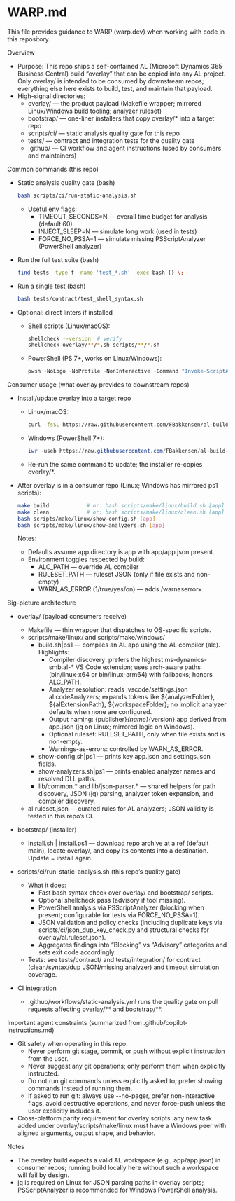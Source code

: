 # WARP.md

This file provides guidance to WARP (warp.dev) when working with code in this repository.

Overview
- Purpose: This repo ships a self-contained AL (Microsoft Dynamics 365 Business Central) build “overlay” that can be copied into any AL project. Only overlay/ is intended to be consumed by downstream repos; everything else here exists to build, test, and maintain that payload.
- High-signal directories:
  - overlay/ — the product payload (Makefile wrapper; mirrored Linux/Windows build tooling; analyzer ruleset)
  - bootstrap/ — one-liner installers that copy overlay/* into a target repo
  - scripts/ci/ — static analysis quality gate for this repo
  - tests/ — contract and integration tests for the quality gate
  - .github/ — CI workflow and agent instructions (used by consumers and maintainers)

Common commands (this repo)
- Static analysis quality gate (bash)
  ```bash path=null start=null
  bash scripts/ci/run-static-analysis.sh
  ```
  - Useful env flags:
    - TIMEOUT_SECONDS=N — overall time budget for analysis (default 60)
    - INJECT_SLEEP=N — simulate long work (used in tests)
    - FORCE_NO_PSSA=1 — simulate missing PSScriptAnalyzer (PowerShell analyzer)

- Run the full test suite (bash)
  ```bash path=null start=null
  find tests -type f -name 'test_*.sh' -exec bash {} \;
  ```

- Run a single test (bash)
  ```bash path=null start=null
  bash tests/contract/test_shell_syntax.sh
  ```

- Optional: direct linters if installed
  - Shell scripts (Linux/macOS):
    ```bash path=null start=null
    shellcheck --version  # verify
    shellcheck overlay/**/*.sh scripts/**/*.sh
    ```
  - PowerShell (PS 7+, works on Linux/Windows):
    ```powershell path=null start=null
    pwsh -NoLogo -NoProfile -NonInteractive -Command "Invoke-ScriptAnalyzer -Path overlay,bootstrap"
    ```

Consumer usage (what overlay provides to downstream repos)
- Install/update overlay into a target repo
  - Linux/macOS:
    ```bash path=null start=null
    curl -fsSL https://raw.githubusercontent.com/FBakkensen/al-build-tools/main/bootstrap/install.sh | bash -s -- --dest .
    ```
  - Windows (PowerShell 7+):
    ```powershell path=null start=null
    iwr -useb https://raw.githubusercontent.com/FBakkensen/al-build-tools/main/bootstrap/install.ps1 | iex; Install-AlBuildTools -Dest .
    ```
  - Re-run the same command to update; the installer re-copies overlay/*.

- After overlay is in a consumer repo (Linux; Windows has mirrored ps1 scripts):
  ```bash path=null start=null
  make build            # or: bash scripts/make/linux/build.sh [app]
  make clean            # or: bash scripts/make/linux/clean.sh [app]
  bash scripts/make/linux/show-config.sh [app]
  bash scripts/make/linux/show-analyzers.sh [app]
  ```
  Notes:
  - Defaults assume app directory is app with app/app.json present.
  - Environment toggles respected by build:
    - ALC_PATH — override AL compiler
    - RULESET_PATH — ruleset JSON (only if file exists and non-empty)
    - WARN_AS_ERROR (1/true/yes/on) — adds /warnaserror+

Big-picture architecture
- overlay/ (payload consumers receive)
  - Makefile — thin wrapper that dispatches to OS-specific scripts.
  - scripts/make/linux/ and scripts/make/windows/
    - build.sh|ps1 — compiles an AL app using the AL compiler (alc). Highlights:
      - Compiler discovery: prefers the highest ms-dynamics-smb.al-* VS Code extension; uses arch-aware paths (bin/linux-x64 or bin/linux-arm64) with fallbacks; honors ALC_PATH.
      - Analyzer resolution: reads .vscode/settings.json al.codeAnalyzers; expands tokens like ${analyzerFolder}, ${alExtensionPath}, ${workspaceFolder}; no implicit analyzer defaults when none are configured.
      - Output naming: {publisher}_{name}_{version}.app derived from app.json (jq on Linux; mirrored logic on Windows).
      - Optional ruleset: RULESET_PATH, only when file exists and is non-empty.
      - Warnings-as-errors: controlled by WARN_AS_ERROR.
    - show-config.sh|ps1 — prints key app.json and settings.json fields.
    - show-analyzers.sh|ps1 — prints enabled analyzer names and resolved DLL paths.
    - lib/common.* and lib/json-parser.* — shared helpers for path discovery, JSON (jq) parsing, analyzer token expansion, and compiler discovery.
  - al.ruleset.json — curated rules for AL analyzers; JSON validity is tested in this repo’s CI.

- bootstrap/ (installer)
  - install.sh | install.ps1 — download repo archive at a ref (default main), locate overlay/, and copy its contents into a destination. Update = install again.

- scripts/ci/run-static-analysis.sh (this repo’s quality gate)
  - What it does:
    - Fast bash syntax check over overlay/ and bootstrap/ scripts.
    - Optional shellcheck pass (advisory if tool missing).
    - PowerShell analysis via PSScriptAnalyzer (blocking when present; configurable for tests via FORCE_NO_PSSA=1).
    - JSON validation and policy checks (including duplicate keys via scripts/ci/json_dup_key_check.py and structural checks for overlay/al.ruleset.json).
    - Aggregates findings into “Blocking” vs “Advisory” categories and sets exit code accordingly.
  - Tests: see tests/contract/ and tests/integration/ for contract (clean/syntax/dup JSON/missing analyzer) and timeout simulation coverage.

- CI integration
  - .github/workflows/static-analysis.yml runs the quality gate on pull requests affecting overlay/** and bootstrap/**.

Important agent constraints (summarized from .github/copilot-instructions.md)
- Git safety when operating in this repo:
  - Never perform git stage, commit, or push without explicit instruction from the user.
  - Never suggest any git operations; only perform them when explicitly instructed.
  - Do not run git commands unless explicitly asked to; prefer showing commands instead of running them.
  - If asked to run git: always use --no-pager, prefer non-interactive flags, avoid destructive operations, and never force-push unless the user explicitly includes it.
- Cross-platform parity requirement for overlay scripts: any new task added under overlay/scripts/make/linux must have a Windows peer with aligned arguments, output shape, and behavior.

Notes
- The overlay build expects a valid AL workspace (e.g., app/app.json) in consumer repos; running build locally here without such a workspace will fail by design.
- jq is required on Linux for JSON parsing paths in overlay scripts; PSScriptAnalyzer is recommended for Windows PowerShell analysis.


